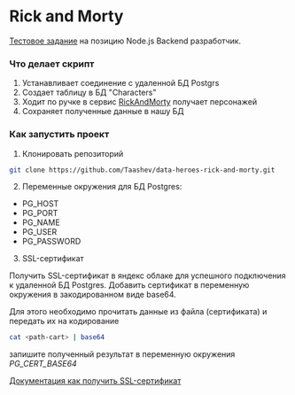 # Rick and Morty

[Тестовое задание](https://docs.google.com/document/d/1Vjf3nVHdcPo6ygDzWGlru_LALdj_mh2jiQWbrx00PYY/edit) на позицию Node.js Backend разработчик.

### Что делает скрипт

1. Устанавливает соединение с удаленной БД Postgrs
2. Создает таблицу в БД "Characters"
3. Ходит по ручке в сервис [RickAndMorty](https://rickandmortyapi.com/) получает персонажей
4. Сохраняет полученные данные в нашу БД

### Как запустить проект

1. Клонировать репозиторий

```bash
git clone https://github.com/Taashev/data-heroes-rick-and-morty.git
```

2. Переменные окружения для БД Postgres:

- PG_HOST
- PG_PORT
- PG_NAME
- PG_USER
- PG_PASSWORD

3. SSL-сертификат

Получить SSL-сертификат в яндекс облаке для успешного подключения к удаленной БД Postgres. Добавить сертификат в переменную окружения в закодированном виде base64.

Для этого необходимо прочитать данные из файла (сертификата) и передать их на кодирование

``` bash
cat <path-cart> | base64
```
запишите полученный результат в переменную окружения *PG_CERT_BASE64*

[Документация как получить SSL-сертификат](https://yandex.cloud/ru/docs/managed-postgresql/operations/connect?from=int-console-help-center-or-nav#get-ssl-cert)
